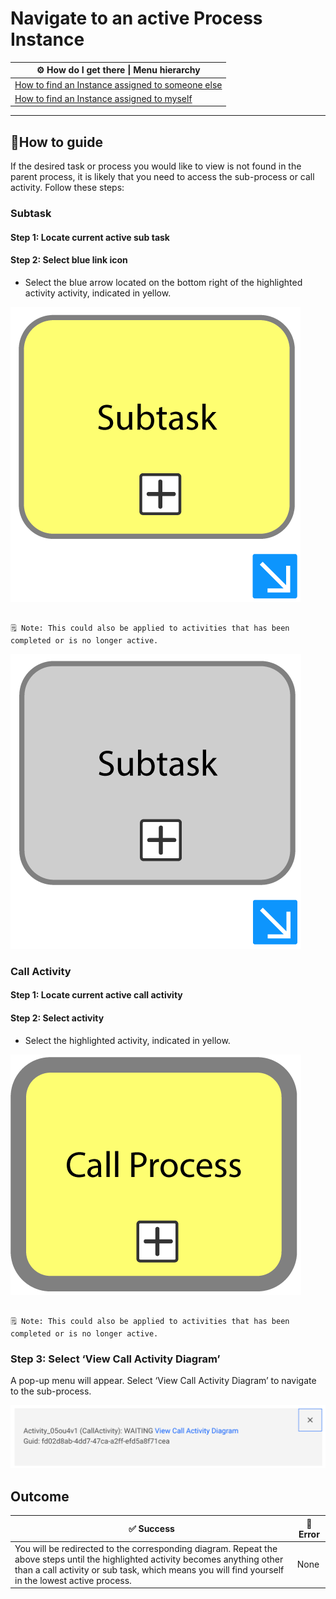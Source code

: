 # Navigate to an active Process Instance

| ⚙ How do I get there \| Menu hierarchy |
| ------------------------------------ |
| [How to find an Instance assigned to someone else](https://github.com/sartography/spiff-arena/blob/main/docs/how_to/find_an_Instance_assigned_to_someone_else.md) 
[How to find an Instance assigned to myself](https://github.com/sartography/spiff-arena/blob/main/docs/how_to/find_an_Instance_assigned_to_myself.md)|      |
---

## 📔How to guide

If the desired task or process you would like to view is not found in the parent process, it is likely that you need to access the sub-process or call activity. Follow these steps:

### Subtask


#### Step 1: Locate current active sub task

#### Step 2: Select blue link icon

- Select the blue arrow located on the bottom right of the highlighted activity activity, indicated in yellow.
  

![Untitled](images/active_subtask.png)

```{admonition} Note

🗒 Note: This could also be applied to activities that has been completed or is no longer active.
```

![Untitled](images/inactive_subtask.png)

### Call Activity

#### Step 1: Locate current active call activity

#### Step 2: Select activity

- Select the highlighted activity, indicated in yellow.

![Untitled](images/active_call_process.png)

```{admonition} Note

🗒 Note: This could also be applied to activities that has been completed or is no longer active.
```

### Step 3: Select ‘View Call Activity Diagram’

A pop-up menu will appear. Select ‘View Call Activity Diagram’ to navigate to the sub-process.

![Untitled](images/call_activity_popup.png)

 
## **Outcome**

| ✅ Success | 🚫 Error |
| --- | --- |
| You will be redirected to the corresponding diagram. Repeat the above steps until the highlighted activity becomes anything other than a call activity or sub task, which means you will find yourself in the lowest active process.|None 